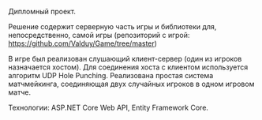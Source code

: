 Дипломный проект.

Решение содержит серверную часть игры и библиотеки для, непосредственно, самой игры (репозиторий с игрой: https://github.com/Valduy/Game/tree/master)

В игре был реализован слушающий клиент-сервер (один из игроков назначается хостом). Для соединения хоста с клиентом используется алгоритм UDP Hole Punching.
Реализована простая система матчмейкинга, соединяющая двух случайных игроков в одном игровом матче.

Технологии: ASP.NET Core Web API, Entity Framework Core.
